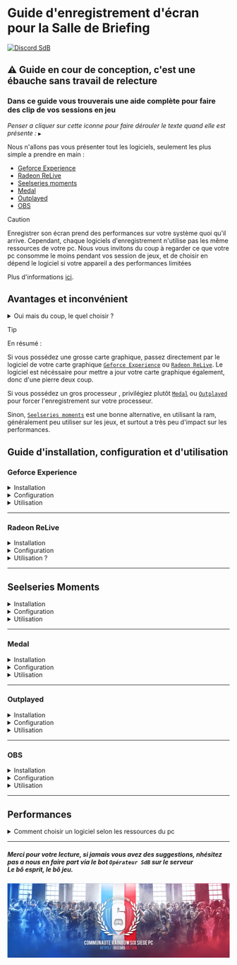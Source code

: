 # Guide d'enregistrement d'écran pour la Salle de Briefing

[![Discord SdB](https://img.shields.io/discord/258541615017099264.svg?label=Discord&logo=Discord&colorB=7289da&style=for-the-badge)](https://discord.gg/sdb)

## ⚠ Guide en cour de conception, c'est une ébauche sans travail de relecture

### Dans ce guide vous trouverais une aide complète pour faire des clip de vos sessions en jeu

_Penser a cliquer sur cette iconne pour faire dérouler le texte quand elle est présente : `▶`_

Nous n'allons pas vous présenter tout les logiciels, seulement les plus simple a prendre en main :

- [Geforce Experience](#geforce-experience)
- [Radeon ReLive](#radeon-relive)
- [Seelseries moments](#seelseries-moments)
- [Medal](#medal)
- [Outplayed](#outplayed)
- [OBS](#obs)

> [!CAUTION]
> Enregistrer son écran prend des performances sur votre système quoi qu'il arrive. Cependant, chaque logiciels d'enregistrement n'utilise pas les même ressources de votre pc.
> Nous vous invitons du coup à regarder ce que votre pc consomme le moins pendant vos session de jeux, et de choisir en dépend le logiciel si votre appareil a des performances limitées
>
> Plus d'informations [ici](#performances).

## Avantages et inconvénient

<details>
	<summary>Oui mais du coup, le quel choisir ?</summary>

- Geforce Experience :

  ```
  🟢 En une touche enregistre les X dernières minutes
  🟢 Capture en qualitée élevée
  🟢 Permet de stream et de mettre en ligne les vidéos sur youtube (et autre) facilement
  🔻 Aucune option d'édition pour vos clips vidéo
  🔻 Les pc portable sont obliger d'être en jeux pour enregistrer
  🔻 Limité uniquement aux carte graphique Nvidia
  🔻 Prend les performances sur la carte graphique
  ```

- Radeon ReLive (WIP ⚠):

  ```
  🔻 Limité uniquement aux carte graphique Amd
  🔻 Prend les performances sur la carte graphique
  ```

- Seelseries moments :

  ```
  🟢 En une touche enregistre les X dernières minutes
  🟢 Capture en qualitée élevée
  🟢 Permet  de mettre en ligne les vidéos sur youtube (et autre) facilement
  🟢 Peux compresser la vidéo pour la partager sur discord sans nitro (ou avec)
  🟢 Quelques outils basiques pour l'édition de vos clips vidéo
  🔻 Limiter a enregistrer les 20 dernières minutes maximum, ne permet pas de faire d'enregistrement d'écran classique
  🔻 Prend les performances sur la mémoire
  ```

- Medal:

  ```
  🟢 En une touche enregistre les X dernières minutes
  🟢 Capture en qualitée élevée
  🟢 En un click fournis un lien pour voir le clip en ligne
  🟢 Quelques outils basiques pour l'édition de vos clips vidéo
  🔻 Possède des pubs
  🔻 Prend les performances sur le processeur ou sur la carte graphique (au choix)
  ```

- Outplayed:
  ```
  🟢 En une touche enregistre les X dernières minutes
  🟢 Capture en qualitée élevée
  🟢 En un click fournis un lien pour voir le clip en ligne
  🟢 Quelques outils basiques pour l'édition de vos clips vidéo
  🔻 Possède des pubs
  🔻 S'installe uniquement avec Overwolf, donc un logiciel en plus qui tourne sur le pc
  🔻 Prend les performances sur le processeur ou sur la carte graphique (au choix)
  ```

- OBS:

  ```
  🟢 Capture en qualitée élevée
  🟢 Permet de stream et de mettre en ligne les vidéos sur youtube (et autre) facilement
  🔻 Prise en main moins simple
  🔻 Aucune option d'édition pour vos clips vidéo
  🔻 Ne possède pas de fonctionalité pour enregistrer les X dernières minutes
  🔻 Prend de grosses performances sur le processeur
  ```

</details>

> [!TIP]
> En résumé :
>
> Si vous possédez une grosse carte graphique, passez directement par le logiciel de votre carte graphique [`Geforce Experience`](#geforce-experience) ou [`Radeon ReLive`](#radeon-relive). Le logiciel est nécéssaire pour mettre a jour votre carte graphique également, donc d'une pierre deux coup.
>
> Si vous possédez un gros processeur , privilégiez plutôt [`Medal`](#medal) ou [`Outplayed`](#outplayed) pour forcer l'enregistrement sur votre processeur.
>
> Sinon, [`Seelseries moments`](#seelseries-moments) est une bonne alternative, en utilisant la ram, généralement peu utiliser sur les jeux, et surtout a très peu d'impact sur les performances.

## Guide d'installation, configuration et d'utilisation

### Geforce Experience

<details>
  <summary>Installation</summary>

- Pour commencer télécharger l'installeur[ici.](https://www.nvidia.com/fr-fr/geforce/geforce-experience/)
`https://www.nvidia.com/fr-fr/geforce/geforce-experience/`

- Une fois installé et connecté à GeForce Experience, vous pouvez activer la superposition en jeu si ce n'est pas déjà fait :
![Superposition en jeu](https://i.imgur.com/tOXaiWt.png)

> ❗ par ailleurs dans la section `pilotes` vous pouvez mettre a jour votre carte graphique Nvidia

</details>

<details>
  <summary>Configuration</summary>

- Pour acceder au pannel il vous suffit de faire `Alt+z`
![Présentation de l'overlay](https://i.imgur.com/lHEYzUW.png)

- L'engrange a droite vous permet d'accèder aux options : 

1. Raccorucis claiver >
Vous pouvez changer pour commencer le raccourcis pour ouvrir l'interfce superposée, `Alt+z` peut être préssé pendant vos session de jeux sans vouloir forcément ouvrir cette interface.
Vous pouvez également prendre connaissance des autres racourcis.
La partie intéréssante est `Enregistrement`:
![Raccourcis clavier](https://i.imgur.com/vbRNzsh.png) 

1. Enregistrements >
Ici vous pouvez définir dans quel dossier enregistrer vos vidéos. 

1. Capture vidéo >
Ici vous allez pouvoir choisir la durée de vos clips (enregitrer les X dernières minutes au moment d'appuyer sur `Alt+F10`)
Et définir qualité de vos enregistrement, plus la qualitée est élevée, plus votre enregistrement prendra des performances et votre clip de la place sur vote pc.
![Capture vidéo](https://i.imgur.com/xSu9K3h.png) 

1. Contôle de la confidentialité _(Uniquement sur pc fixe)_ >
Permet d'enregistrer votre écran totalement, et ne se limite pas a votre jeux

</details>

<details>
  <summary>Utilisation</summary>

Pour l'ancer l'enregistrement une fois en jeu pour avez seulement a lancer le replay instantané via le menu `Alt+z` ou avec le raccourci `Alt+Shift+F10`
Puis, en jeu quand vous voulez enregistrer les X dernières minutes, faire `Alt+F10`
Vous retrouverais vos clips dans le dossier que vous avez défini dans les options d'enregistrement. Par défaut, il se trouve dans `C:\Users\{leNomDeVotrePc}\Videos\`

![Enregistrement](https://i.imgur.com/L6Ccv9v.png)

</details>

---

### Radeon ReLive

<details>
  <summary>Installation</summary>
WIP ⚠
</details>
<details>
  <summary>Configuration</summary>
WIP ⚠
</details>
<details>
  <summary>Utilisation ?</summary>
WIP ⚠
</details>

---

## Seelseries Moments

<details>
  <summary>Installation</summary>

- Pour commencer télécharger l'installeur [ici.](https://fr.steelseries.com/gg/moments)
`https://fr.steelseries.com/gg/moments`

- Une fois installé et connecté à Steelseries vous pouvez activer `Moments` si ce n'est pas déjà fait:
![Capture en jeu](https://i.imgur.com/x1ExAgV.png)
> ❗ Depuis ce menu vous avez accès a toutes les options baisques, changement de qualité, le racourcis pour enregistrer, et autres.

</details>
<details>
  <summary>Configuration</summary>

#### Pour accéder aux options vous avez les praramètres en bas a gauche, puis tout en bas vous avez les options pour `Moments`

- `Capture et audio` >
	Vous avez quelques options très sommaires, nous vous laissons les découvrir.

- `Paramètres de clip` > 
	Vous pouvez définir la durée de vos clips, la qualité de vos clips, et l'emlplacement de sauvgarde.
	Attention, plus la qualité est élevée, plus la mémoire de votre pc sera utiliser.
	![Paramètres de clip](https://i.imgur.com/d5kYXAq.png)

- `Détection des jeux` >
	Si au lancement du jeu, moments ne vous propose pas de lancer l'enregistrement, vous pouvez ajouter manuellement vos jeux ici.

	> [!NOTE]
	> ❗ Moments vous propose d'enregistrer de 2 manières différentes, soit la capture du jeu ou de l'écran, si vous prenez la capture de jeu, l'enregistrment se limitera a votre jeu et au son de votre jeu, si vous prenez la capture d'écran, les sons tel que discord ou autre serons enregistrer également.
	> ![Mode d'enregistrement](https://i.imgur.com/7LEzvMr.png)

</details>

<details>
  <summary>Utilisation</summary>

#### En jeu, normalement vous devriez recevoir une notification pour vous dire que `Moments` est prêt a enregistrer
![Notification](https://i.imgur.com/Hd2X3Tj.png)
> Si ce n'est pas le cas, ne paniquez pas, parfois `Moments` a du mal avec les noficiations, vous le verrais avec la notification bleue en bas a droite de votre barre des tâches sur l'application `Steelseries`
> ![Notification](https://i.imgur.com/QFPB9gU.png)

Une fois l'enregistrement fait vous pouvez le retrouver dans l'onglet `Moments` de l'apllcation `Steelseries`
Depuis ce menu vous pouvez éditer votre clip, le partager, ou le supprimer.

https://github.com/Hrodvitnir-Fenrir/SdB_Record_Guide/assets/44929201/9b34e878-4c5f-48dc-92ac-36426fb555a1

</details>

---

### Medal

<details>
  <summary>Installation</summary>

- Pour commencer télécharger l'installeur [ici.](https://medal.tv/fr)
`https://medal.tv/fr`

- Une fois installé et connecté a Medal, tout devrais être fonctionnel
![Menu Medal](https://i.imgur.com/7gzAmLo.png)

</details>
<details>
  <summary>Configuration</summary>

##### Pour accéder aux options vous avez l'engrenage en bas a gauche de l'application

`Audio et caméra` >
	Ici vous pouvez définir ce que vous voulez enregistrer, entre uniquement le son du jeu, ou le son de votre pc (musique, discord, etc)
	Ainsi que les options pour votre micro

`Clip et enregistrements` >

1. `Enregistrement général` >
	Ici vous pouvez définir le temps du clip.
	> (c'est a dire au moment ou vous cliquerais sur le racourcis cela enregistrera les X dernières minutes)

	Ainsi que le raccourcis pour enregistrer
	> Tu peux également définir plusieurs raccourcis pour enregistrer des clips de différentes durées

	![Exemple de raccourcis](https://i.imgur.com/eLYKH11.png)

2. `Qualité` >
   	Ici vous pouvez définir la qualité de vos clips, plus la qualité est élevée, plus les performances de votre pc seront sollicitées ainsi que la taille du clip.
	Vous pouvez également choisir si vous voulez que cela sois votre processeur (`CPU`) ou votre carte graphique (`GPU`) qui sois solliciter pour enregistrer.

	![Exemple qualité](https://i.imgur.com/JFhGuMR.png)

3. `Enregsitrement intégral` >
	Par défaut cela lance un enregistrement pour toute la session de jeu 
	*(du moment qu'il est lancé a sa fermeture)*
	> [!IMPORTANT]
	> ❗ Attention a la place que cela prend sur le disque !

4. `Stockage` >
	Vous pouvez définir une taille maximale d'enregistrement, cela supprimera les clips les plus anciens pour faire de la place pour les nouveaux.
	Vous pouvez également définir l'emplacement de sauvegarde de vos clips.

	![Exemple stockage](https://i.imgur.com/9fgGyuc.png)

</details>
<details>
  <summary>Utilisation</summary>

#### En jeu, normalement vous devriez recevoir une notification pour vous dire que `Medal` est prêt a enregistrer ou directement depuis le menu medal

![Notification](https://i.imgur.com/ugsLrss.png)

Une fois l'enregistrement fait vous pouvez le retrouver dans l'onglet `Library` de l'apllcation `Medal`
Vous pouvez ensuite éditer le clip, créé un lien pour le partager, ou le supprimer.

https://github.com/Hrodvitnir-Fenrir/SdB_Record_Guide/assets/44929201/ac9d8b7c-3f55-4849-a72b-434e59439e45

</details>

---

### Outplayed

<details>
  <summary>Installation</summary>
</details>
<details>
  <summary>Configuration</summary>
</details>
<details>
  <summary>Utilisation</summary>
  
</details>

---

### OBS

<details>
  <summary>Installation</summary>
</details>
<details>
  <summary>Configuration</summary>
</details>
<details>
  <summary>Utilisation</summary>
  
</details>

---

## Performances

<details>
  <summary>Comment choisir un logiciel selon les ressources du pc</summary>

Nous vous invitons lancer une partie avec le gestionaire des taches en fond sur l'ongelt `performance` pour voir ce que votre pc consomme le plus.
Dépendament des résultats, vous pouvez choisir un logiciel qui peux prendre les ressources qui sont le moins sollicitées.

> [!TIP]
> ![Gestionnaire des taches](https://i.imgur.com/t1jrgAX.png)
> Dans cet exemple la mémoire est très peu sollicitée, ainsi que le processeur, donc `Seelseries moments` est un bon choix. Sinon `Medal` et `Outplayed` sont également de bon choix.


</details>

___

##### _Merci pour votre lecture, si jamais vous avez des suggestions, nhésitez pas a nous en faire part via le bot `Opérateur SdB` sur le serveur_<br>Le bô esprit, le bô jeu.

[![logo](https://raw.githubusercontent.com/MrLixm/Sdb.branding/main/brand/header/twitter/variantB/SdB.header.twitter.master.png)](https://discord.gg/sdb)
